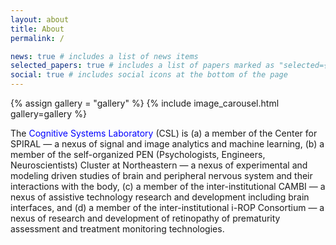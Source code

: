 ```yaml
---
layout: about
title: About
permalink: /

news: true # includes a list of news items
selected_papers: true # includes a list of papers marked as "selected={true}"
social: true # includes social icons at the bottom of the page
---
```

<!-- Carousel Structure -->
{% assign gallery = "gallery" %}
{% include image_carousel.html gallery=gallery %} 

<p>
The <span style="color: blue;"> Cognitive Systems Laboratory </span> (CSL) is (a) a member of the Center for SPIRAL — a nexus of signal and image analytics and machine learning, (b) a member of the self-organized PEN (Psychologists, Engineers, Neuroscientists) Cluster at Northeastern — a nexus of experimental and modeling driven studies of brain and peripheral nervous system and their interactions with the body, (c) a member of the inter-institutional CAMBI — a nexus of assistive technology research and development including brain interfaces, and (d) a member of the inter-institutional i-ROP Consortium — a nexus of research and development of retinopathy of prematurity assessment and treatment monitoring technologies. 
</p>